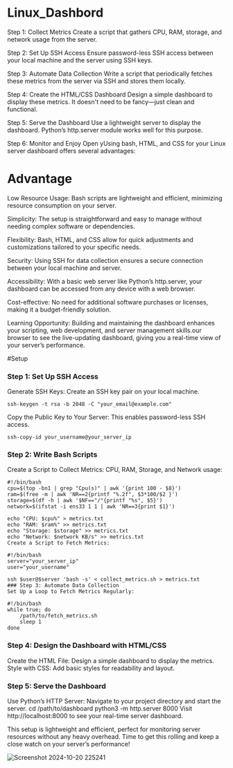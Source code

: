 # Linux_Dashbord
Step 1: Collect Metrics Create a script that gathers CPU, RAM, storage, and network usage from the server.

Step 2: Set Up SSH Access Ensure password-less SSH access between your local machine and the server using SSH keys.

Step 3: Automate Data Collection Write a script that periodically fetches these metrics from the server via SSH and stores them locally.

Step 4: Create the HTML/CSS Dashboard Design a simple dashboard to display these metrics. It doesn't need to be fancy—just clean and functional.

Step 5: Serve the Dashboard Use a lightweight server to display the dashboard. Python’s http.server module works well for this purpose.

Step 6: Monitor and Enjoy Open yUsing bash, HTML, and CSS for your Linux server dashboard offers several advantages:

# Advantage 
Low Resource Usage:
Bash scripts are lightweight and efficient, minimizing resource consumption on your server.

Simplicity:
The setup is straightforward and easy to manage without needing complex software or dependencies.

Flexibility:
Bash, HTML, and CSS allow for quick adjustments and customizations tailored to your specific needs.

Security:
Using SSH for data collection ensures a secure connection between your local machine and server.

Accessibility:
With a basic web server like Python’s http.server, your dashboard can be accessed from any device with a web browser.

Cost-effective:
No need for additional software purchases or licenses, making it a budget-friendly solution.

Learning Opportunity:
Building and maintaining the dashboard enhances your scripting, web development, and server management skills.our browser to see the live-updating dashboard, giving you a real-time view of your server’s performance.

#Setup
### Step 1: Set Up SSH Access
Generate SSH Keys: Create an SSH key pair on your local machine.

```
ssh-keygen -t rsa -b 2048 -C "your_email@example.com"
```
Copy the Public Key to Your Server: This enables password-less SSH access.
```
ssh-copy-id your_username@your_server_ip
```
### Step 2: Write Bash Scripts
Create a Script to Collect Metrics:
CPU, RAM, Storage, and Network usage:
```
#!/bin/bash
cpu=$(top -bn1 | grep "Cpu(s)" | awk '{print 100 - $8}')
ram=$(free -m | awk 'NR==2{printf "%.2f", $3*100/$2 }')
storage=$(df -h | awk '$NF=="/"{printf "%s", $5}')
network=$(ifstat -i ens33 1 1 | awk 'NR==3{print $1}')

echo "CPU: $cpu%" > metrics.txt
echo "RAM: $ram%" >> metrics.txt
echo "Storage: $storage" >> metrics.txt
echo "Network: $network KB/s" >> metrics.txt
Create a Script to Fetch Metrics:
```
```
#!/bin/bash
server="your_server_ip"
user="your_username"

ssh $user@$server 'bash -s' < collect_metrics.sh > metrics.txt
### Step 3: Automate Data Collection
Set Up a Loop to Fetch Metrics Regularly:
```
```
#!/bin/bash
while true; do
    /path/to/fetch_metrics.sh
    sleep 1
done
```
### Step 4: Design the Dashboard with HTML/CSS

Create the HTML File:
Design a simple dashboard to display the metrics.
Style with CSS:
Add basic styles for readability and layout.

### Step 5: Serve the Dashboard
Use Python’s HTTP Server:
Navigate to your project directory and start the server.
cd /path/to/dashboard
python3 -m http.server 8000
Visit http://localhost:8000 to see your real-time server dashboard.

This setup is lightweight and efficient, perfect for monitoring server resources without any heavy overhead. Time to get this rolling and keep a close watch on your server’s performance!



![Screenshot 2024-10-20 225241](https://github.com/user-attachments/assets/5c8a79fc-acd7-4c1c-8498-2f18dc148965)
